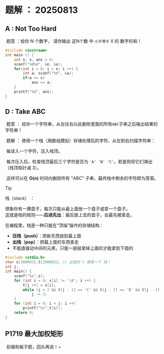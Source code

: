 # 题解 ： 20250813

## A : Not Too Hard

​	题意 ：给你 N 个数字， 请你输出 这N个数 中 `小于等于` X 的 数字的和！

```cpp
#include <iostream>
int main () {
    int n, x, ans = 0; 
    scanf("%d%d", &n, &x);
    for(int i = 0; i < n; i ++) {
        int a; scanf("%d", &a);
        if(a <= x)
            ans += a;
    }
    printf("%d", ans);
}
```

## D : Take ABC

​	题意 ： 给你一个字符串，从左往右以此删除里面的所有`ABC`子串之后输出结果的字符串！

​	题解 ： 使用一个栈（用数组模拟）存储处理后的字符，从左到右扫描字符串：			

​		  每读入一个字符，压入栈顶。

​		  每次压入后，检查栈顶最后三个字符是否为 `'A' 'B' 'C'`，若是则将它们弹出（栈顶指针减 3）。

​	       这样可以在 **O(n)** 时间内删除所有 "ABC" 子串，最终栈中剩余的字符即为答案。

> [!tip]
>
> 栈（stack） ： 
>
> 想象你有一摞盘子，每次只能从最上面放一个盘子或拿一个盘子。  
> 这就是栈的规则——**后进先出**：最后放上去的盘子，会最先被拿走。
>
> 在编程里，栈是一种只能在“顶端”操作的存储结构：
> - **压栈（push）**：把新东西放到最上面
> - **出栈（pop）**：把最上面的东西拿走
> - 不能直接动中间的元素，只能一层层拿掉上面的才能拿到下面的
>

```cpp
#include <stdio.h>
char s[200003],t[200003]; // 这里的 t 便是一个 栈！
int j;
int main() {
    scanf("%s",s);
    for (int i = 0; s[i] != '\0'; i ++) {  
        t[j ++] = s[i];
        while (j > 2 && t[j - 1] == 'C' && t[j - 2] == 'B' && t[j - 3] == 'A') 
            j -= 3;
    }
    for (int i = 0; i < j; i ++) 
        printf("%c",t[i]);
    return 0;
}
```

## P1719 最大加权矩形

​	前缀和板子题，回头再说！~